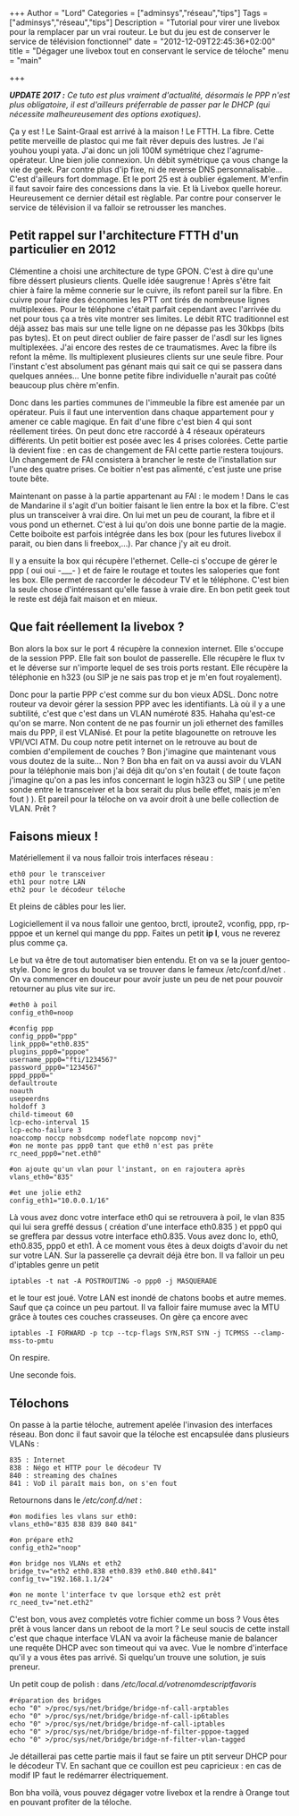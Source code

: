 +++
Author = "Lord"
Categories = ["adminsys","réseau","tips"]
Tags = ["adminsys","réseau","tips"]
Description = "Tutorial pour virer une livebox pour la remplacer par un vrai routeur. Le but du jeu est de conserver le service de télévision fonctionnel"
date = "2012-12-09T22:45:36+02:00"
title = "Dégager une livebox tout en conservant le service de téloche"
menu = "main"

+++

***UPDATE 2017 :*** *Ce tuto est plus vraiment d'actualité, désormais le PPP n'est plus obligatoire, il est d'ailleurs préferrable de passer par le DHCP (qui nécessite malheureusement des options exotiques).*

Ça y est ! Le Saint-Graal est arrivé à la maison ! Le FTTH. La fibre. Cette petite merveille de plastoc qui me fait rêver depuis des lustres. Je l'ai youhou youpi yata. J'ai donc un joli 100M symétrique chez l'agrume-opérateur. Une bien jolie connexion. Un débit symétrique ça vous change la vie de geek. Par contre plus d'ip fixe, ni de reverse DNS personnalisable… C'est d'ailleurs fort dommage. Et le port 25 est à oublier également. M'enfin il faut savoir faire des concessions dans la vie. Et là Livebox quelle horeur. Heureusement ce dernier détail est règlable. Par contre pour conserver le service de télévision il va falloir se retrousser les manches.

## Petit rappel sur l'architecture FTTH d'un particulier en 2012
Clémentine a choisi une architecture de type GPON. C'est à dire qu'une fibre déssert plusieurs clients. Quelle idée saugrenue ! Après s'être fait chier à faire la même connerie sur le cuivre, ils refont pareil sur la fibre. En cuivre pour faire des économies les PTT ont tirés de nombreuse lignes multiplexées. Pour le téléphone c'était parfait cependant avec l'arrivée du net pour tous ça a très vite montrer ses limites. Le débit RTC traditionnel est déjà assez bas mais sur une telle ligne on ne dépasse pas les 30kbps (bits pas bytes). Et on peut direct oublier de faire passer de l'asdl sur les lignes multiplexées. J'ai encore des restes de ce traumatismes. Avec la fibre ils refont la même. Ils multiplexent plusieures clients sur une seule fibre. Pour l'instant c'est absolument pas génant mais qui sait ce qui se passera dans quelques années… Une bonne petite fibre individuelle n'aurait pas coûté beaucoup plus chère m'enfin.

Donc dans les parties communes de l'immeuble la fibre est amenée par un opérateur. Puis il faut une intervention dans chaque appartement pour y amener ce cable magique. En fait d'une fibre c'est bien 4 qui sont réellement tirées. On peut donc etre raccordé à 4 réseaux opérateurs différents. Un petit boitier est posée avec les 4 prises colorées. Cette partie là devient fixe : en cas de changement de FAI cette partie restera toujours. Un changement de FAI consistera à brancher le reste de l'installation sur l'une des quatre prises. Ce boitier n'est pas alimenté, c'est juste une prise toute bête.

Maintenant on passe à la partie appartenant au FAI : le modem ! Dans le cas de Mandarine il s'agit d'un boitier faisant le lien entre la box et la fibre. C'est plus un transceiver à vrai dire. On lui met un peu de courant, la fibre et il vous pond un ethernet. C'est à lui qu'on dois une bonne partie de la magie. Cette boiboite est parfois intégrée dans les box (pour les futures livebox il parait, ou bien dans li freebox,…). Par chance j'y ait eu droit.

Il y a ensuite la box qui récupère l'ethernet. Celle-ci s'occupe de gérer le ppp ( oui oui -___- ) et de faire le routage et toutes les saloperies que font les box. Elle permet de raccorder le décodeur TV et le téléphone. C'est bien la seule chose d'intéressant qu'elle fasse à vraie dire. En bon petit geek tout le reste est déjà fait maison et en mieux.

## Que fait réellement la livebox ?
Bon alors la box sur le port 4 récupère la connexion internet. Elle s'occupe de la session PPP. Elle fait son boulot de passerelle. Elle récupère le flux tv et le déverse sur n'importe lequel de ses trois ports restant. Elle récupère la téléphonie en h323 (ou SIP je ne sais pas trop et je m'en fout royalement).

Donc pour la partie PPP c'est comme sur du bon vieux ADSL. Donc notre routeur va devoir gérer la session PPP avec les identifiants. Là où il y a une subtilité, c'est que c'est dans un VLAN numéroté 835. Hahaha qu'est-ce qu'on se marre. Non content de ne pas fournir un joli ethernet des familles mais du PPP, il est VLANisé. Et pour la petite blagounette on retrouve les VPI/VCI ATM. Du coup notre petit internet on le retrouve au bout de combien d'empilement de couches ? Bon j'imagine que maintenant vous vous doutez de la suite… Non ? Bon bha en fait on va aussi avoir du VLAN pour la téléphonie mais bon j'ai déjà dit qu'on s'en foutait ( de toute façon j'imagine qu'on a pas les infos concernant le login h323 ou SIP ( une petite sonde entre le transceiver et la box serait du plus belle effet, mais je m'en fout ) ). Et pareil pour la téloche on va avoir droit à une belle collection de VLAN. Prêt ?

## Faisons mieux !
Matériellement il va nous falloir trois interfaces réseau :
```
eth0 pour le transceiver
eth1 pour notre LAN
eth2 pour le décodeur téloche
```
Et pleins de câbles pour les lier.

Logiciellement il va nous falloir une gentoo, brctl, iproute2, vconfig, ppp, rp-pppoe et un kernel qui mange du ppp.
Faites un petit **ip l**, vous ne reverez plus comme ça.

Le but va être de tout automatiser bien entendu. Et on va se la jouer gentoo-style. Donc le gros du boulot va se trouver dans le fameux /etc/conf.d/net . On va commencer en douceur pour avoir juste un peu de net pour pouvoir retourner au plus vite sur irc.
```
#eth0 à poil
config_eth0=noop

#config ppp
config_ppp0="ppp"
link_ppp0="eth0.835"
plugins_ppp0="pppoe"
username_ppp0="fti/1234567"
password_ppp0="1234567"
pppd_ppp0="
defaultroute
noauth
usepeerdns
holdoff 3
child-timeout 60
lcp-echo-interval 15
lcp-echo-failure 3
noaccomp noccp nobsdcomp nodeflate nopcomp novj"
#on ne monte pas ppp0 tant que eth0 n'est pas prête
rc_need_ppp0="net.eth0"

#on ajoute qu'un vlan pour l'instant, on en rajoutera après
vlans_eth0="835"

#et une jolie eth2
config_eth1="10.0.0.1/16"
```

Là vous avez donc votre interface eth0 qui se retrouvera à poil, le vlan 835 qui lui sera greffé dessus ( création d'une interface eth0.835 ) et ppp0 qui se greffera par dessus votre interface eth0.835. Vous avez donc lo, eth0, eth0.835, ppp0 et eth1. À ce moment vous êtes à deux doigts d'avoir du net sur votre LAN. Sur la passerelle ça devrait déjà être bon. Il va falloir un peu d'iptables genre un petit
```
iptables -t nat -A POSTROUTING -o ppp0 -j MASQUERADE
```
et le tour est joué. Votre LAN est inondé de chatons boobs et autre memes. Sauf que ça coince un peu partout. Il va falloir faire mumuse avec la MTU grâce à toutes ces couches crasseuses. On gère ça encore avec
```
iptables -I FORWARD -p tcp --tcp-flags SYN,RST SYN -j TCPMSS --clamp-mss-to-pmtu
```
On respire.

Une seconde fois.
## Télochons
On passe à la partie téloche, autrement apelée l'invasion des interfaces réseau.
Bon donc il faut savoir que la téloche est encapsulée dans plusieurs VLANs :
```
835 : Internet
838 : Négo et HTTP pour le décodeur TV
840 : streaming des chaînes
841 : VoD il paraît mais bon, on s'en fout
```
Retournons dans le */etc/conf.d/net* :
```
#on modifies les vlans sur eth0:
vlans_eth0="835 838 839 840 841"

#on prépare eth2
config_eth2="noop"

#on bridge nos VLANs et eth2
bridge_tv="eth2 eth0.838 eth0.839 eth0.840 eth0.841"
config_tv="192.168.1.1/24"

#on ne monte l'interface tv que lorsque eth2 est prêt
rc_need_tv="net.eth2"
```
C'est bon, vous avez completés votre fichier comme un boss ? Vous êtes prêt à vous lancer dans un reboot de la mort ? Le seul soucis de cette install c'est que chaque interface VLAN va avoir la fâcheuse manie de balancer une requête DHCP avec son timeout qui va avec. Vue le nombre d'interface qu'il y a vous êtes pas arrivé. Si quelqu'un trouve une solution, je suis preneur.

Un petit coup de polish : dans */etc/local.d/votrenomdescriptfavoris*
```
#réparation des bridges
echo "0" >/proc/sys/net/bridge/bridge-nf-call-arptables
echo "0" >/proc/sys/net/bridge/bridge-nf-call-ip6tables
echo "0" >/proc/sys/net/bridge/bridge-nf-call-iptables
echo "0" >/proc/sys/net/bridge/bridge-nf-filter-pppoe-tagged
echo "0" >/proc/sys/net/bridge/bridge-nf-filter-vlan-tagged
```
Je détaillerai pas cette partie mais il faut se faire un ptit serveur DHCP pour le décodeur TV. En sachant que ce couillon est peu capricieux : en cas de modif IP faut le redémarrer électriquement.

Bon bha voilà, vous pouvez dégager votre livebox et la rendre à Orange tout en pouvant profiter de la téloche.

